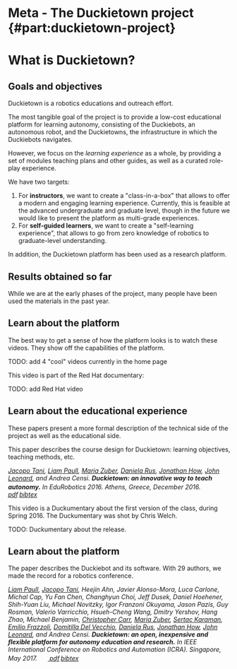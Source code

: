 # Meta - The Duckietown project {#part:duckietown-project}

# What is Duckietown?

## Goals and objectives

Duckietown is a robotics educations and outreach effort.

The most tangible goal of the project is to provide a low-cost educational platform for learning autonomy, consisting of the Duckiebots, an autonomous robot, and the Duckietowns,
the infrastructure in which the Duckiebots navigates.

However, we focus on the *learning experience* as a whole, by providing a set of modules teaching plans and other guides, as well as a curated role-play experience.

We have two targets:

1. For **instructors**, we want to create a "class-in-a-box" that allows to offer a modern and engaging learning experience. Currently, this is feasible at the advanced undergraduate and graduate level, though in the future we would like to present the platform as multi-grade experiences.
2. For **self-guided learners**, we want to create a "self-learning experience", that allows to go from zero knowledge of robotics to graduate-level understanding.

In addition, the Duckietown platform has been used as a research platform.

<!-- TODO: add references to papers submitted/published with it. -->

<!-- Duckietown has been recently incorporated as a non-profit foundation. -->

## Results obtained so far

While we are at the early phases of the project, many people have been used the
materials in the past year.

## Learn about the platform

The best way to get a sense of how the platform looks is to watch
these videos. They show off the capabilities of the platform.

TODO: add 4 "cool" videos currently in the home page

This video is part of the Red Hat documentary:

TODO: add Red Hat video

## Learn about the educational experience

These papers present a more formal description of the technical side of the project as well as the educational side.

This paper [](#bib:tani16duckietown) describes the course design for Duckietown: learning objectives, teaching methods, etc.

<cite class='pub-ref-desc' id='bib:tani16duckietown'>
    <span class="author"><a href='https://eapsweb.mit.edu/people/jtani'>Jacopo Tani</a>, <a href='http://people.csail.mit.edu/lpaull/'>Liam Paull</a>, <a href='https://eapsweb.mit.edu/people/zuber/'>Maria Zuber</a>, <a href='http://danielarus.csail.mit.edu/'>Daniela Rus</a>, <a href='http://www.mit.edu/~jhow/'>Jonathan How</a>, <a href='https://marinerobotics.mit.edu/'>John Leonard</a>, and <span class="author-ac">Andrea Censi</span>.</span>
    <span class="title">Duckietown: an innovative way to teach autonomy.</span>
    <span class="booktitle">In <em>EduRobotics 2016</em>. Athens, Greece, December 2016.</span>
    <span class="links"><span class="pdf"><a href="http://people.csail.mit.edu/lpaull/publications/Tani_EDU_2016.pdf"><img style='border:0; margin-bottom:-6px; height: 17px'  src='pdf.png'/> pdf</a></span><span class="url"><a href="http://duckietown.mit.edu/"><img style='border:0; margin-bottom:-6px; height: 17px'  src='web.png'/> supp. material</a></span></span><a class='pub-ref-bibtex-link' onclick='javascript:document.getElementById("tani16duckietown").style.display="block";' href='javascript:void(0)'>bibtex</a><pre class='pub-ref-bibtex' id='tani16duckietown' style='display: none;'>@inproceedings{tani16duckietown,
        author = "Tani, Jacopo and Paull, Liam and Zuber, Maria and Rus, Daniela and How, Jonathan and Leonard, John and Censi, Andrea",
        title = "Duckietown: an Innovative Way to Teach Autonomy",
        url = "http://duckietown.mit.edu/",
        booktitle = "EduRobotics 2016",
        year = "2016",
        month = "December",
        address = "Athens, Greece",
        pdf = "http://people.csail.mit.edu/lpaull/publications/Tani_EDU_2016.pdf"
    }</pre>
</cite>

This video is a Duckumentary about the first version of the class, during Spring 2016.
The Duckumentary was shot by Chris Welch.

TODO: Duckumentary about the release.

<style>
img.icon {
    float: left;
    width: 5em;
    margin: 0.5em;
}
.pub-ref-desc {  }
.pub-ref-short { width: 100%;
    /*font-size: smaller;*/
}
.pub-ref-desc .title {
    font-weight: bold;
}
.pdf, .url { margin-left: 3px;}
.url { display: none;}

.pub-ref-bibtex-link  { margin-left: 3px; }
@media print {
    .pub-ref-bibtex-link { display: none; }
}
</style>

## Learn about the platform

The paper [](#bib:paull17duckietown) describes the Duckiebot and its software. With 29 authors, we made the record for a robotics conference.

<cite class='pub-ref-desc' id='bib:paull17duckietown'>
    <span class="author"><a href='http://people.csail.mit.edu/lpaull/'>Liam Paull</a>, <a href='https://eapsweb.mit.edu/people/jtani'>Jacopo Tani</a>, Heejin Ahn, Javier Alonso-Mora, Luca Carlone, Michal Cap, Yu Fan Chen, Changhyun Choi, Jeff Dusek, Daniel Hoehener, Shih-Yuan Liu, Michael Novitzky, Igor Franzoni Okuyama, Jason Pazis, Guy Rosman, Valerio Varricchio, Hsueh-Cheng Wang, Dmitry Yershov, Hang Zhao, Michael Benjamin, <a href='http://web.mit.edu/chrisc/www/Home.html'>Christopher Carr</a>, <a href='https://eapsweb.mit.edu/people/zuber/'>Maria Zuber</a>, <a href='http://karaman.mit.edu/'>Sertac Karaman</a>, <a href='http://ares.lids.mit.edu/'>Emilio Frazzoli</a>, <a href='http://www.mit.edu/~ddv/'>Domitilla Del Vecchio</a>, <a href='http://danielarus.csail.mit.edu/'>Daniela Rus</a>, <a href='http://www.mit.edu/~jhow/'>Jonathan How</a>, <a href='https://marinerobotics.mit.edu/'>John Leonard</a>, and <span class="author-ac">Andrea Censi</span>.</span>
    <span class="title">Duckietown: an open, inexpensive and flexible platform for autonomy education and research.</span>
    <span class="booktitle">In <em>IEEE International Conference on Robotics and Automation (ICRA)</em>. Singapore, May 2017.</span>
    <span class="links"><span class="pdf"><a href="http://people.csail.mit.edu/lpaull/publications/Paull_ICRA_2017.pdf"><img style='border:0; margin-bottom:-6px; height: 17px'  src='pdf.png'/> pdf</a></span><span class="url"><a href="http://duckietown.mit.edu/"><img style='border:0; margin-bottom:-6px; height: 17px'  src='web.png'/> supp. material</a></span></span><a class='pub-ref-bibtex-link' onclick='javascript:document.getElementById("paull17duckietown").style.display="block";' href='javascript:void(0)'>bibtex</a><pre class='pub-ref-bibtex' id='paull17duckietown' style='display: none;'>@inproceedings{paull17duckietown,
        author = "Paull, Liam and Tani, Jacopo and Ahn, Heejin and Alonso-Mora, Javier and Carlone, Luca and Cap, Michal and Chen, Yu Fan and Choi, Changhyun and Dusek, Jeff and Hoehener, Daniel and Liu, Shih-Yuan and Novitzky, Michael and Okuyama, Igor Franzoni and Pazis, Jason and Rosman, Guy and Varricchio, Valerio and Wang, Hsueh-Cheng and Yershov, Dmitry and Zhao, Hang and Benjamin, Michael and Carr, Christopher and Zuber, Maria and Karaman, Sertac and Frazzoli, Emilio and Vecchio, Domitilla Del and Rus, Daniela and How, Jonathan and Leonard, John and Censi, Andrea",
        title = "Duckietown: an Open, Inexpensive and Flexible Platform for Autonomy Education and Research",
        url = "http://duckietown.mit.edu/",
        booktitle = "IEEE International Conference on Robotics and Automation (ICRA)",
        year = "2017",
        month = "May",
        address = "Singapore",
        pdf = "http://people.csail.mit.edu/lpaull/publications/Paull_ICRA_2017.pdf"
    }</pre>
</cite>
